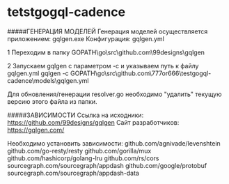 # tetstgogql-cadence

#####ГЕНЕРАЦИЯ МОДЕЛЕЙ
Генерация моделей осуществляется приложением: gqlgen.exe
Конфигурация: gqlgen.yml

1 Переходим в папку
GOPATH\go\src\github.com\99designs\gqlgen

2 Запускаем gqlgen с параметром -с и указываем путь к файлу gqlgen.yml
gqlgen -c GOPATH\go\src\github.com\777or666\testgogql-cadence\models\gqlgen.yml

Для обновления/генерации resolver.go необходимо "удалить" текущую версию этого файла из папки.

#####ЗАВИСИМОСТИ
Ссылка на исходники: https://github.com/99designs/gqlgen
Сайт разработчиков: https://gqlgen.com/

Необходимо установить зависимости:
github.com/agnivade/levenshtein
github.com/go-resty/resty
github.com/gorilla/mux
github.com/hashicorp/golang-lru
github.com/rs/cors
sourcegraph.com/sourcegraph/appdash
github.com/google/protobuf
sourcegraph.com/sourcegraph/appdash-data



